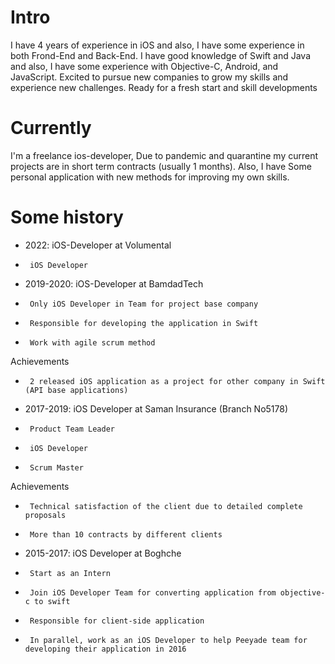 
# Intro

I have 4 years of experience in iOS and also, I have some experience in both Frond-End and Back-End. I have good knowledge of Swift and Java and also, I have some experience with Objective-C, Android, and JavaScript. Excited to pursue new companies to grow my skills and experience new challenges. Ready for a fresh start and skill developments

# Currently

I'm a freelance ios-developer, Due to  pandemic and quarantine my current projects are in short term contracts (usually 1 months). Also, I have Some personal application with new methods for improving my own skills.

# Some history

- 2022: iOS-Developer at Volumental
-      iOS Developer

- 2019-2020: iOS-Developer at BamdadTech
-      Only iOS Developer in Team for project base company
-      Responsible for developing the application in Swift
-      Work with agile scrum method
 Achievements
-      2 released iOS application as a project for other company in Swift (API base applications) 

- 2017-2019: iOS Developer at Saman Insurance (Branch No5178)
-      Product Team Leader
-      iOS Developer
-      Scrum Master
 Achievements
-      Technical satisfaction of the client due to detailed complete proposals
-      More than 10 contracts by different clients

- 2015-2017: iOS Developer at Boghche
-      Start as an Intern
-      Join iOS Developer Team for converting application from objective-c to swift
-      Responsible for client-side application
-      In parallel, work as an iOS Developer to help Peeyade team for developing their application in 2016 